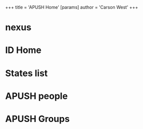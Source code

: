 +++
 title = 'APUSH Home'
[params]
	author = 'Carson West'
+++
# nexus
# ID Home
# States list
# APUSH people

# APUSH Groups


